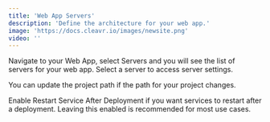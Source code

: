 ```yaml
---
title: 'Web App Servers'
description: 'Define the architecture for your web app.'
image: 'https://docs.cleavr.io/images/newsite.png'
video: ''
---
```


Navigate to your Web App, select Servers and you will see the list of servers for your web app. Select a server to access server settings.  

You can update the project path if the path for your project changes.

Enable Restart Service After Deployment if you want services to restart after a deployment. Leaving this enabled is recommended for most use cases.
